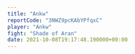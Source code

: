 ```yaml
---
title: "Ankw"
reportCode: "3NWZ9pcKAbYPfqxC"
player: "Ankw"
fight: "Shade of Aran"
date: 2021-10-08T19:17:48.190000+00:00
---
```

